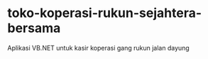 # toko-koperasi-rukun-sejahtera-bersama
Aplikasi VB.NET untuk kasir koperasi gang rukun jalan dayung
